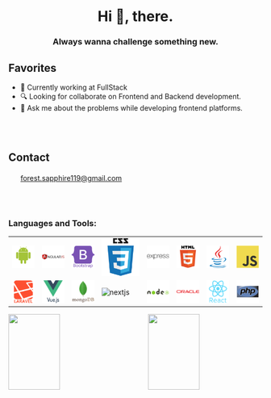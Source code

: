 <h1 align="center">Hi 👋, there.</h1>
<h3 align="center">Always wanna challenge something new.</h3>

## Favorites

* 🌱 Currently working at FullStack
* 🔍 Looking for collaborate on Frontend and Backend development.
* 💬 Ask me about the problems while developing frontend platforms.

<br />
<br />

## Contact
<img width="16" height="16" src="https://github.com/ErickSimoes/email-icon/blob/master/gp.png" />&nbsp;&nbsp;forest.sapphire119@gmail.com<br />

<br />
<br />


<h3 align="left">Languages and Tools:</h3>

<table>
  <tr>
      <td><img src="https://raw.githubusercontent.com/devicons/devicon/master/icons/android/android-original-wordmark.svg" alt="android" width="200"/></td>
      <td><img src="https://raw.githubusercontent.com/devicons/devicon/master/icons/angularjs/angularjs-original-wordmark.svg" alt="angularjs" width="200"/></td>
	  <td><img src="https://raw.githubusercontent.com/devicons/devicon/master/icons/bootstrap/bootstrap-plain-wordmark.svg" alt="bootstrap" width="200"/></td>
	  <td><img src="https://raw.githubusercontent.com/devicons/devicon/master/icons/css3/css3-original-wordmark.svg" alt="css3" width="200"/></td>
	  <td><img src="https://raw.githubusercontent.com/devicons/devicon/master/icons/express/express-original-wordmark.svg" alt="express" width="200"/></td>
	  <td><img src="https://raw.githubusercontent.com/devicons/devicon/master/icons/html5/html5-original-wordmark.svg" alt="html5" width="200"/></td>
	  <td><img src="https://raw.githubusercontent.com/devicons/devicon/master/icons/java/java-original.svg" alt="java" width="200"/></td>
	  <td><img src="https://raw.githubusercontent.com/devicons/devicon/master/icons/javascript/javascript-original.svg" alt="javascript" width="200"/></td>
  </tr>  
  <tr>
	  <td><img src="https://raw.githubusercontent.com/devicons/devicon/master/icons/laravel/laravel-plain-wordmark.svg" alt="laravel" width="200"/></td>
	  <td><img src="https://raw.githubusercontent.com/devicons/devicon/master/icons/vuejs/vuejs-original-wordmark.svg" alt="vuejs" width="200"/></td>
	  <td><img src="https://raw.githubusercontent.com/devicons/devicon/master/icons/mongodb/mongodb-original-wordmark.svg" alt="mongodb" width="200"/></td>
	  <td><img src="https://cdn.worldvectorlogo.com/logos/nextjs-2.svg" alt="nextjs" width="200"/></td>
	  <td><img src="https://raw.githubusercontent.com/devicons/devicon/master/icons/nodejs/nodejs-original-wordmark.svg" alt="nodejs" width="200"/></td>
      <td><img src="https://raw.githubusercontent.com/devicons/devicon/master/icons/oracle/oracle-original.svg" alt="oracle" width="200"/></td>
	  <td><img src="https://raw.githubusercontent.com/devicons/devicon/master/icons/react/react-original-wordmark.svg" alt="react" width="200"/></td>
	  <td><img src="https://raw.githubusercontent.com/devicons/devicon/master/icons/php/php-original.svg" alt="php" width="200"/></td>
  </tr>  
</table>


<div>
<img align="left" width="45%" height="150px" src="https://github-readme-stats.vercel.app/api?username=emptyfist&show_icons=true&theme=radical&count_private=true">
<img align="right" width="45%" height="150px" src="https://github-readme-stats.vercel.app/api/top-langs/?username=emptyfist&layout=compact&theme=radical&count_private=true&langs_count=8&exclude_repo=ntt-docomohikari">
</div>
